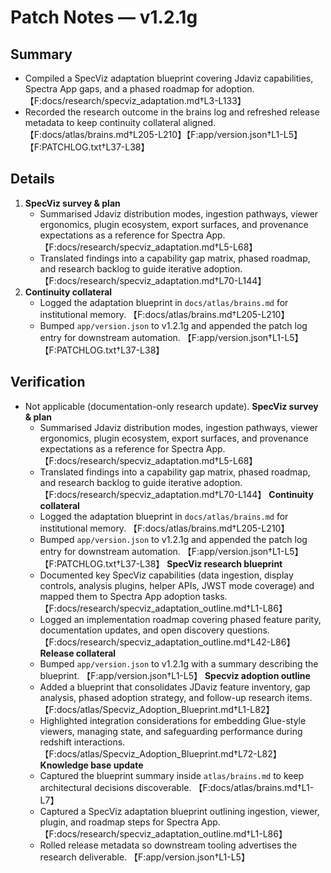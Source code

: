 # Patch Notes — v1.2.1g

## Summary
- Compiled a SpecViz adaptation blueprint covering Jdaviz capabilities, Spectra App gaps, and a phased roadmap for adoption. 【F:docs/research/specviz_adaptation.md†L3-L133】
- Recorded the research outcome in the brains log and refreshed release metadata to keep continuity collateral aligned. 【F:docs/atlas/brains.md†L205-L210】【F:app/version.json†L1-L5】【F:PATCHLOG.txt†L37-L38】

## Details
1. **SpecViz survey & plan**
   - Summarised Jdaviz distribution modes, ingestion pathways, viewer ergonomics, plugin ecosystem, export surfaces, and provenance expectations as a reference for Spectra App. 【F:docs/research/specviz_adaptation.md†L5-L68】
   - Translated findings into a capability gap matrix, phased roadmap, and research backlog to guide iterative adoption. 【F:docs/research/specviz_adaptation.md†L70-L144】
2. **Continuity collateral**
   - Logged the adaptation blueprint in `docs/atlas/brains.md` for institutional memory. 【F:docs/atlas/brains.md†L205-L210】
   - Bumped `app/version.json` to v1.2.1g and appended the patch log entry for downstream automation. 【F:app/version.json†L1-L5】【F:PATCHLOG.txt†L37-L38】

## Verification
- Not applicable (documentation-only research update).
 **SpecViz survey & plan**
   - Summarised Jdaviz distribution modes, ingestion pathways, viewer ergonomics, plugin ecosystem, export surfaces, and provenance expectations as a reference for Spectra App. 【F:docs/research/specviz_adaptation.md†L5-L68】
   - Translated findings into a capability gap matrix, phased roadmap, and research backlog to guide iterative adoption. 【F:docs/research/specviz_adaptation.md†L70-L144】
**Continuity collateral**
   - Logged the adaptation blueprint in `docs/atlas/brains.md` for institutional memory. 【F:docs/atlas/brains.md†L205-L210】
   - Bumped `app/version.json` to v1.2.1g and appended the patch log entry for downstream automation. 【F:app/version.json†L1-L5】【F:PATCHLOG.txt†L37-L38】
**SpecViz research blueprint**
   - Documented key SpecViz capabilities (data ingestion, display controls, analysis plugins, helper APIs, JWST mode coverage) and mapped them to Spectra App adoption tasks. 【F:docs/research/specviz_adaptation_outline.md†L1-L86】
   - Logged an implementation roadmap covering phased feature parity, documentation updates, and open discovery questions. 【F:docs/research/specviz_adaptation_outline.md†L42-L86】
 **Release collateral**
   - Bumped `app/version.json` to v1.2.1g with a summary describing the blueprint. 【F:app/version.json†L1-L5】
 **Specviz adoption outline**
   - Added a blueprint that consolidates JDaviz feature inventory, gap analysis, phased adoption strategy, and follow-up research items. 【F:docs/atlas/Specviz_Adoption_Blueprint.md†L1-L82】
   - Highlighted integration considerations for embedding Glue-style viewers, managing state, and safeguarding performance during redshift interactions. 【F:docs/atlas/Specviz_Adoption_Blueprint.md†L72-L82】
 **Knowledge base update**
   - Captured the blueprint summary inside `atlas/brains.md` to keep architectural decisions discoverable. 【F:docs/atlas/brains.md†L1-L7】
   - Captured a SpecViz adaptation blueprint outlining ingestion, viewer, plugin, and roadmap steps for Spectra App. 【F:docs/research/specviz_adaptation_outline.md†L1-L86】
  - Rolled release metadata so downstream tooling advertises the research deliverable. 【F:app/version.json†L1-L5】


